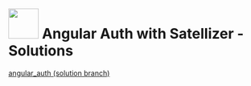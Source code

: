 # <img src="https://cloud.githubusercontent.com/assets/7833470/10899314/63829980-8188-11e5-8cdd-4ded5bcb6e36.png" height="60"> Angular Auth with Satellizer - Solutions

<a href="https://github.com/sf-wdi-24/angular_auth/tree/solution" target="_blank">angular_auth (solution branch)</a>
